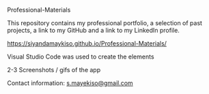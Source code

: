 Professional-Materials

This repository contains my professional portfolio, a selection of past projects, a link to my GitHub and a link to my LinkedIn profile.

https://siyandamaykiso.github.io/Professional-Materials/

Visual Studio Code was used to create the elements


2-3 Screenshots / gifs of the app

Contact information: s.mayekiso@gmail.com

